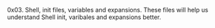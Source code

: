 0x03. Shell, init files, variables and expansions.
These files will help us understand Shell init, varibales and expansions better.
